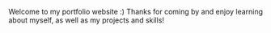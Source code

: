 Welcome to my portfolio website :) Thanks for coming by and enjoy learning about myself, as well as my projects and skills!
